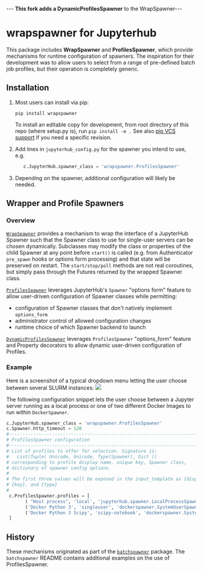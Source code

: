 --- **This fork adds a DynamicProfilesSpawner** to the WrapSpawner---

# wrapspawner for Jupyterhub

This package includes **WrapSpawner** and **ProfilesSpawner**, which provide mechanisms for runtime configuration of spawners. 
The inspiration for their development was to allow users to select from a range of pre-defined batch job profiles, but
their operation is completely generic.

## Installation

1. Most users can install via pip:

      `pip install wrapspawner`

   To install an editable copy for development, from root directory of this repo (where setup.py is), run `pip install -e .`
   See also [pip VCS support](https://pip.pypa.io/en/stable/reference/pip_install/#vcs-support) if you need a specific revision.

2. Add lines in `jupyterhub_config.py` for the spawner you intend to use, e.g.
   
   ```python
      c.JupyterHub.spawner_class = 'wrapspawner.ProfilesSpawner'
   ```
3. Depending on the spawner, additional configuration will likely be needed.

## Wrapper and Profile Spawners

### Overview

[`WrapSpawner`](https://github.com/jupyterhub/wrapspawner/blob/master/wrapspawner/wrapspawner.py#L1)
provides a mechanism to wrap the interface of a JupyterHub Spawner such that
the Spawner class to use for single-user servers can be chosen dynamically.
Subclasses may modify the class or properties of the child Spawner at any point
before `start()` is called (e.g. from Authenticator `pre_spawn` hooks or options form 
processing) and that state will be preserved on restart. The `start/stop/poll`
methods are not real coroutines, but simply pass through the Futures returned
by the wrapped Spawner class.

[`ProfilesSpawner`](https://github.com/jupyterhub/wrapspawner/blob/master/wrapspawner/wrapspawner.py#L120)
leverages JupyterHub's `Spawner` "options form" feature to allow user-driven
configuration of Spawner classes while permitting:

   * configuration of Spawner classes that don't natively implement `options_form`
   * administrator control of allowed configuration changes
   * runtime choice of which Spawner backend to launch

[`DynamicProfilesSpawner`](https://github.com/jupyterhub/wrapspawner/blob/master/wrapspawner/wrapspawner.py#L328)
leverages `ProfilesSpawner` "options_form" feature and Property decorators to allow dynamic user-driven configuration of Profiles.

### Example

Here is a screenshot of a typical dropdown menu letting the user choose between several SLURM instances:
![](screenshot.png)

The following configuration snippet lets the user choose between a Jupyter server
running as a local process or one of two different Docker Images to run within `DockerSpawner`.

   ```python
   c.JupyterHub.spawner_class = 'wrapspawner.ProfilesSpawner'
   c.Spawner.http_timeout = 120
   #------------------------------------------------------------------------------
   # ProfilesSpawner configuration
   #------------------------------------------------------------------------------
   # List of profiles to offer for selection. Signature is:
   #   List(Tuple( Unicode, Unicode, Type(Spawner), Dict ))
   # corresponding to profile display name, unique key, Spawner class,
   # dictionary of spawner config options.
   # 
   # The first three values will be exposed in the input_template as {display},
   # {key}, and {type}
   #
    c.ProfilesSpawner.profiles = [
          ( "Host process", 'local', 'jupyterhub.spawner.LocalProcessSpawner', {'ip':'0.0.0.0'} ),
          ('Docker Python 3', 'singleuser', 'dockerspawner.SystemUserSpawner', dict(image="jupyterhub/singleuser")),
          ('Docker Python 3 Scipy', 'scipy-notebook', 'dockerspawner.SystemUserSpawner', dict(image="jupyter/scipy-notebook")),
    ]
   ```

## History

These mechanisms originated as part of the [`batchspawner`](https://github.com/jupyterhub/batchspawner) package.
The `batchspawner` README contains additional examples on the use of ProfilesSpawner.

